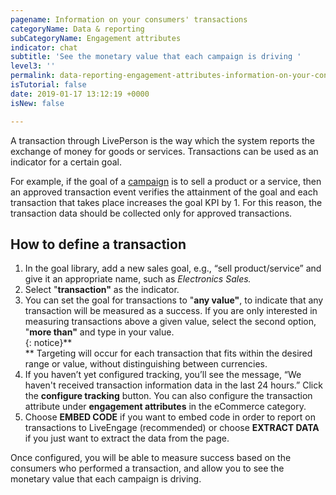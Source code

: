 ```yaml
---
pagename: Information on your consumers' transactions
categoryName: Data & reporting
subCategoryName: Engagement attributes
indicator: chat
subtitle: 'See the monetary value that each campaign is driving '
level3: ''
permalink: data-reporting-engagement-attributes-information-on-your-consumers-transactions.html
isTutorial: false
date: 2019-01-17 13:12:19 +0000
isNew: false

---
```

A transaction through LivePerson is the way which the system reports the exchange of money for goods or services. Transactions can be used as an indicator for a certain goal.

For example, if the goal of a [campaign](contact-center-management-campaigns-campaign-goals.html) is to sell a product or a service, then an approved transaction event verifies the attainment of the goal and each transaction that takes place increases the goal KPI by 1. For this reason, the transaction data should be collected only for approved transactions.

## How to define a transaction

1. In the goal library, add a new sales goal, e.g., “sell product/service” and give it an appropriate name, such as _Electronics Sales._
2. Select "**transaction"** as the indicator.
3. You can set the goal for transactions to "**any value"**, to indicate that any transaction will be measured as a success. If you are only interested in measuring transactions above a given value, select the second option, "**more than"** and type in your value.  
   {: notice}**  
   \** Targeting will occur for each transaction that fits within the desired range or value, without distinguishing between currencies.
4. If you haven’t yet configured tracking, you’ll see the message, “We haven't received transaction information data in the last 24 hours.” Click the **configure tracking** button. You can also configure the transaction attribute under **engagement attributes** in the eCommerce category.
5. Choose **EMBED CODE** if you want to embed code in order to report on transactions to LiveEngage (recommended) or choose **EXTRACT DATA** if you just want to extract the data from the page.

Once configured, you will be able to measure success based on the consumers who performed a transaction, and allow you to see the monetary value that each campaign is driving.